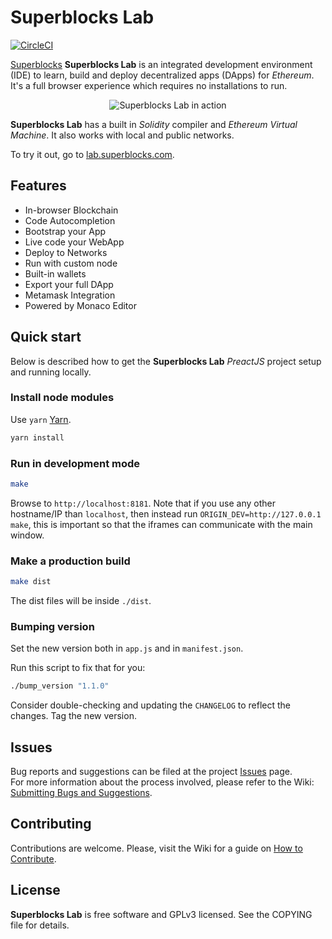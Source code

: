 # Superblocks Lab

[![CircleCI](https://circleci.com/gh/SuperblocksHQ/superblocks-lab.svg?style=shield)](https://circleci.com/gh/SuperblocksHQ/superblocks-lab)

[Superblocks](https://superblocks.com) **Superblocks Lab** is an integrated development environment (IDE) to learn, build and deploy decentralized apps (DApps) for _Ethereum_. It's a full browser experience which requires no installations to run.

<p align="center">
  <img alt="Superblocks Lab in action" src="https://user-images.githubusercontent.com/7814134/45118436-d135c300-b158-11e8-8271-648495d35d29.png">
</p>

**Superblocks Lab** has a built in _Solidity_ compiler and _Ethereum Virtual Machine_. It also works with local and public networks.

To try it out, go to [lab.superblocks.com](https://lab.superblocks.com).

## Features
* In-browser Blockchain
* Code Autocompletion
* Bootstrap your App
* Live code your WebApp
* Deploy to Networks
* Run with custom node
* Built-in wallets
* Export your full DApp
* Metamask Integration
* Powered by Monaco Editor

## Quick start
Below is described how to get the **Superblocks Lab** _PreactJS_ project setup and running locally.

### Install node modules
Use `yarn` [Yarn](https://yarnpkg.com/).
```sh
yarn install
```

### Run in development mode
```sh
make
```

Browse to `http://localhost:8181`. Note that if you use any other hostname/IP than `localhost`, then instead run `ORIGIN_DEV=http://127.0.0.1 make`, this is important so that the iframes can communicate with the main window.

### Make a production build
```sh
make dist
```

The dist files will be inside `./dist`.

### Bumping version
Set the new version both in `app.js` and in `manifest.json`.

Run this script to fix that for you:

```sh
./bump_version "1.1.0"
```

Consider double-checking and updating the `CHANGELOG` to reflect the changes. Tag the new version.

## Issues
Bug reports and suggestions can be filed at the project [Issues](https://github.com/SuperblocksHQ/superblocks-lab/issues) page.  
For more information about the process involved, please refer to the Wiki: [Submitting Bugs and Suggestions](https://github.com/SuperblocksHQ/superblocks-lab/wiki/Submitting-Bugs-and-Suggestions).

## Contributing
Contributions are welcome. Please, visit the Wiki for a guide on [How to Contribute](https://github.com/SuperblocksHQ/superblocks-lab/wiki/How-to-Contribute).

## License
**Superblocks Lab** is free software and GPLv3 licensed. See the COPYING file for details.
